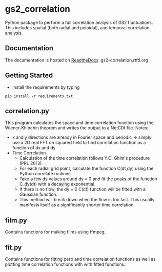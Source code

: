 gs2_correlation
==================

Python package to perform a full correlation analysis of GS2 fluctuations. This 
includes spatial (both radial and poloidal), and temporal correlation analysis.

Documentation
-------------

The documentation is hosted on [ReadtheDocs](https://www.readthedocs.org):
gs2-correlation.rtfd.org

Getting Started
---------------

* Install the requirements by typing
```
pip install -r requirements.txt
```

correlation.py
--------------

This program calculates the space and time correlation function using the 
Wiener-Khinchin theorem and writes the output to a NetCDf file. Notes:

- x and y directions are already in Fourier space and periodic => simply use a 
2D real FFT on squared field to find correlation function as a function of dx 
and dy
- Time Correlation
  - Calculation of the time correlation follows Y.C. Ghim's procedure 
    (PRL 2013).
  - For each radial grid point, calculate the function C(dt,dy) using the 
    Python correlate routines.
  - Take a few dy values around dy = 0 and fit the peaks of the function 
    C_dy(dt) with a decaying exponential.
  - If there is no flow, the dy = 0 C(dt) function will be fitted with a 
    Gaussian function.
  - This method will break down when the flow is too fast. This usually 
    manifests itself as a significantly shorter time correlation.

film.py
-------

Contains functions for making films using ffmpeg.

fit.py
------

Contains functions for fitting perp and time correlation functions as well as 
plotting time correlation functions with with fitted functions.
